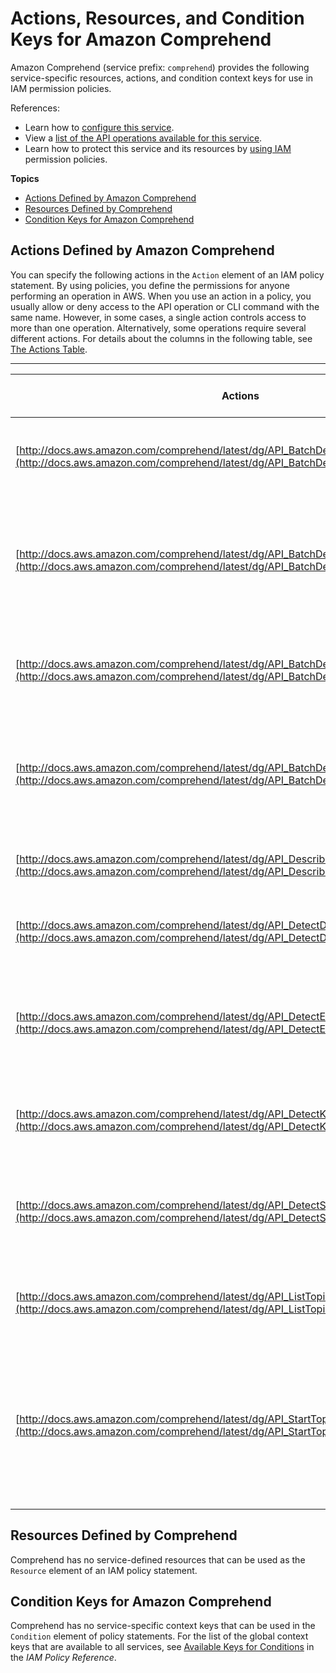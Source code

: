 # Actions, Resources, and Condition Keys for Amazon Comprehend<a name="list_amazoncomprehend"></a>

Amazon Comprehend \(service prefix: `comprehend`\) provides the following service\-specific resources, actions, and condition context keys for use in IAM permission policies\.

References:
+ Learn how to [configure this service](http://docs.aws.amazon.com/comprehend/latest/dg/)\.
+ View a [list of the API operations available for this service](http://docs.aws.amazon.com/comprehend/latest/dg/)\.
+ Learn how to protect this service and its resources by [using IAM](http://docs.aws.amazon.com/comprehend/latest/dg/auth-and-access-control.html) permission policies\.

**Topics**
+ [Actions Defined by Amazon Comprehend](#amazoncomprehend-actions-as-permissions)
+ [Resources Defined by Comprehend](#amazoncomprehend-resources-for-iam-policies)
+ [Condition Keys for Amazon Comprehend](#amazoncomprehend-policy-keys)

## Actions Defined by Amazon Comprehend<a name="amazoncomprehend-actions-as-permissions"></a>

You can specify the following actions in the `Action` element of an IAM policy statement\. By using policies, you define the permissions for anyone performing an operation in AWS\. When you use an action in a policy, you usually allow or deny access to the API operation or CLI command with the same name\. However, in some cases, a single action controls access to more than one operation\. Alternatively, some operations require several different actions\. For details about the columns in the following table, see [The Actions Table](reference_policies_actions-resources-contextkeys.md#actions_table)\.


****  

| Actions | Description | Access Level | Resource Types \(\*required\) | Condition Keys | Dependent Actions | 
| --- | --- | --- | --- | --- | --- | 
| [http://docs.aws.amazon.com/comprehend/latest/dg/API_BatchDetectDominantLanguage.html](http://docs.aws.amazon.com/comprehend/latest/dg/API_BatchDetectDominantLanguage.html) | Detects the language or languages present in the list of text documents\. | Read |  |  |  | 
| [http://docs.aws.amazon.com/comprehend/latest/dg/API_BatchDetectEntities.html](http://docs.aws.amazon.com/comprehend/latest/dg/API_BatchDetectEntities.html) | Detects the named entities \("People", "Places", "Locations", etc\) within the given list of text documents\. | Read |  |  |  | 
| [http://docs.aws.amazon.com/comprehend/latest/dg/API_BatchDetectKeyPhrases.html](http://docs.aws.amazon.com/comprehend/latest/dg/API_BatchDetectKeyPhrases.html) | Detects the phrases in the list of text documents that are most indicative of the content\. | Read |  |  |  | 
| [http://docs.aws.amazon.com/comprehend/latest/dg/API_BatchDetectSentiment.html](http://docs.aws.amazon.com/comprehend/latest/dg/API_BatchDetectSentiment.html) | Detects the sentiment of a text in the list of documents \(Positive, Negative, Neutral, or Mixed\)\. | Read |  |  |  | 
| [http://docs.aws.amazon.com/comprehend/latest/dg/API_DescribeTopicsDetectionJob.html](http://docs.aws.amazon.com/comprehend/latest/dg/API_DescribeTopicsDetectionJob.html) | Gets the properties associated with a topic detection job\. | Read |  |  |  | 
| [http://docs.aws.amazon.com/comprehend/latest/dg/API_DetectDominantLanguage.html](http://docs.aws.amazon.com/comprehend/latest/dg/API_DetectDominantLanguage.html) | Detects the language or languages present in the text\. | Read |  |  |  | 
| [http://docs.aws.amazon.com/comprehend/latest/dg/API_DetectEntities.html](http://docs.aws.amazon.com/comprehend/latest/dg/API_DetectEntities.html) | Detects the named entities \("People", "Places", "Locations", etc\) within the given text document\. | Read |  |  |  | 
| [http://docs.aws.amazon.com/comprehend/latest/dg/API_DetectKeyPhrases.html](http://docs.aws.amazon.com/comprehend/latest/dg/API_DetectKeyPhrases.html) | Detects the phrases in the text that are most indicative of the content\. | Read |  |  |  | 
| [http://docs.aws.amazon.com/comprehend/latest/dg/API_DetectSentiment.html](http://docs.aws.amazon.com/comprehend/latest/dg/API_DetectSentiment.html) | Detects the sentiment of a text in a document \(Positive, Negative, Neutral, or Mixed\)\. | Read |  |  |  | 
| [http://docs.aws.amazon.com/comprehend/latest/dg/API_ListTopicsDetectionJobs.html](http://docs.aws.amazon.com/comprehend/latest/dg/API_ListTopicsDetectionJobs.html) | Gets a list of the topic detection jobs that you have submitted\. | Read |  |  |  | 
| [http://docs.aws.amazon.com/comprehend/latest/dg/API_StartTopicsDetectionJob.html](http://docs.aws.amazon.com/comprehend/latest/dg/API_StartTopicsDetectionJob.html) | Starts an asynchronous job to detect the most common topics in the collection of documents and the phrases associated with each topic\. | Write |  |  |  | 

## Resources Defined by Comprehend<a name="amazoncomprehend-resources-for-iam-policies"></a>

Comprehend has no service\-defined resources that can be used as the `Resource` element of an IAM policy statement\.

## Condition Keys for Amazon Comprehend<a name="amazoncomprehend-policy-keys"></a>

Comprehend has no service\-specific context keys that can be used in the `Condition` element of policy statements\. For the list of the global context keys that are available to all services, see [Available Keys for Conditions](http://docs.aws.amazon.com/IAM/latest/UserGuide/reference_policies_condition-keys.html#AvailableKeys) in the *IAM Policy Reference*\.